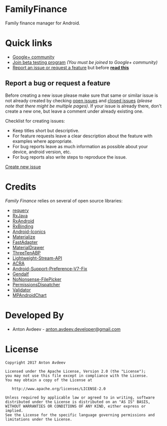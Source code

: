 # FamilyFinance

Family finance manager for Android.

# Quick links
- [Google+ community](https://plus.google.com/communities/117217393387989904128)
- [Join beta testing program](https://play.google.com/apps/testing/io.github.zwieback.familyfinance) *(You must be joined to Google+ community)*
- [Report an issue or request a feature](https://github.com/zwieback/FamilyFinance/issues/new) but before **[read this](#report-a-bug-or-request-a-feature)**

## Report a bug or request a feature
Before creating a new issue please make sure that same or similar issue is not already created by checking 
[open issues](https://github.com/zwieback/FamilyFinance/issues?state=open) and [closed issues](https://github.com/zwieback/FamilyFinance/issues?state=closed) *(please note that there might be multiple pages)*. If your issue is already 
there, don't create a new one, but leave a comment under already existing one.

Checklist for creating issues:

- Keep titles short but descriptive.
- For feature requests leave a clear description about the feature with examples where appropriate.
- For bug reports leave as much information as possible about your device, android version, etc.
- For bug reports also write steps to reproduce the issue.

[Create new issue](https://github.com/zwieback/FamilyFinance/issues/new)

# Credits

*Family Finance* relies on several of open source libraries:

- [requery](https://github.com/requery/requery)
- [RxJava](https://github.com/ReactiveX/RxJava)
- [RxAndroid](https://github.com/ReactiveX/RxAndroid)
- [RxBinding](https://github.com/JakeWharton/RxBinding)
- [Android-Iconics](https://github.com/mikepenz/Android-Iconics)
- [Materialize](https://github.com/mikepenz/Materialize)
- [FastAdapter](https://github.com/mikepenz/FastAdapter)
- [MaterialDrawer](https://github.com/mikepenz/MaterialDrawer)
- [ThreeTenABP](https://github.com/JakeWharton/ThreeTenABP)
- [Lightweight-Stream-API](https://github.com/aNNiMON/Lightweight-Stream-API)
- [ACRA](https://github.com/ACRA/acra)
- [Android-Support-Preference-V7-Fix](https://github.com/Gericop/Android-Support-Preference-V7-Fix/)
- [Gendalf](https://github.com/deviant-studio/Gendalf)
- [NoNonsense-FilePicker](https://github.com/spacecowboy/NoNonsense-FilePicker/)
- [PermissionsDispatcher](https://github.com/permissions-dispatcher/PermissionsDispatcher)
- [Validator](https://github.com/jpetitto/validator)
- [MPAndroidChart](https://github.com/PhilJay/MPAndroidChart)

# Developed By

* Anton Avdeev - <anton.avdeev.developer@gmail.com>

# License

    Copyright 2017 Anton Avdeev

    Licensed under the Apache License, Version 2.0 (the "License");
    you may not use this file except in compliance with the License.
    You may obtain a copy of the License at

       http://www.apache.org/licenses/LICENSE-2.0

    Unless required by applicable law or agreed to in writing, software
    distributed under the License is distributed on an "AS IS" BASIS,
    WITHOUT WARRANTIES OR CONDITIONS OF ANY KIND, either express or implied.
    See the License for the specific language governing permissions and
    limitations under the License.
